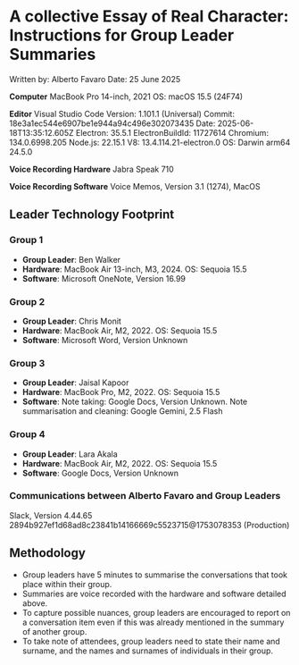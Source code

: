 # A collective Essay of Real Character: Instructions for Group Leader Summaries
Written by: Alberto Favaro
Date: 25 June 2025

**Computer**
MacBook Pro 14-inch, 2021
OS: macOS 15.5 (24F74)

**Editor**
Visual Studio Code
Version: 1.101.1 (Universal)
Commit: 18e3a1ec544e6907be1e944a94c496e302073435
Date: 2025-06-18T13:35:12.605Z
Electron: 35.5.1
ElectronBuildId: 11727614
Chromium: 134.0.6998.205
Node.js: 22.15.1
V8: 13.4.114.21-electron.0
OS: Darwin arm64 24.5.0

**Voice Recording Hardware**
Jabra Speak 710

**Voice Recording Software**
Voice Memos, Version 3.1 (1274), MacOS

## Leader Technology Footprint

### Group 1
* **Group Leader**: Ben Walker
* **Hardware**: MacBook Air 13-inch, M3, 2024. OS: Sequoia 15.5
* **Software**: Microsoft OneNote, Version 16.99

### Group 2
* **Group Leader**: Chris Monit
* **Hardware**: MacBook Air, M2, 2022. OS: Sequoia 15.5
* **Software**: Microsoft Word, Version Unknown

### Group 3
* **Group Leader**: Jaisal Kapoor
* **Hardware**: MacBook Pro, M2, 2022. OS: Sequoia 15.5
* **Software**: Note taking: Google Docs, Version Unknown. Note summarisation and cleaning: Google Gemini, 2.5 Flash

### Group 4
* **Group Leader**: Lara Akala
* **Hardware**: MacBook Air, M2, 2022. OS: Sequoia 15.5
* **Software**: Google Docs, Version Unknown

### Communications between Alberto Favaro and Group Leaders
Slack, Version 4.44.65 2894b927ef1d68ad8c23841b14166669c5523715@1753078353 (Production)

## Methodology
* Group leaders have 5 minutes to summarise the conversations that took place within their group.
* Summaries are voice recorded with the hardware and software detailed above.
* To capture possible nuances, group leaders are encouraged to report on a conversation item even if this was already mentioned in the summary of another group.
* To take note of attendees, group leaders need to state their name and surname, and the names and surnames of individuals in their group.